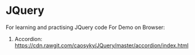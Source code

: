 # JQuery
For learning and practising JQuery code
For Demo on Browser:
1. Accordion: https://cdn.rawgit.com/caosyky/JQuery/master/accordion/index.html

